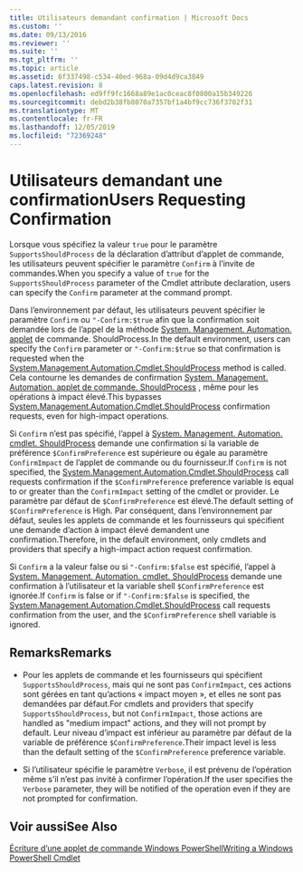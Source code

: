 ```yaml
---
title: Utilisateurs demandant confirmation | Microsoft Docs
ms.custom: ''
ms.date: 09/13/2016
ms.reviewer: ''
ms.suite: ''
ms.tgt_pltfrm: ''
ms.topic: article
ms.assetid: 6f337498-c534-40ed-968a-09d4d9ca3849
caps.latest.revision: 8
ms.openlocfilehash: ed9ff9fc1668a89e1ac0ceac8f0800a15b349226
ms.sourcegitcommit: debd2b38fb8070a7357bf1a4bf9cc736f3702f31
ms.translationtype: MT
ms.contentlocale: fr-FR
ms.lasthandoff: 12/05/2019
ms.locfileid: "72369248"
---
```

# <a name="users-requesting-confirmation"></a><span data-ttu-id="80b24-102">Utilisateurs demandant une confirmation</span><span class="sxs-lookup"><span data-stu-id="80b24-102">Users Requesting Confirmation</span></span>

<span data-ttu-id="80b24-103">Lorsque vous spécifiez la valeur `true` pour le paramètre `SupportsShouldProcess` de la déclaration d’attribut d’applet de commande, les utilisateurs peuvent spécifier le paramètre `Confirm` à l’invite de commandes.</span><span class="sxs-lookup"><span data-stu-id="80b24-103">When you specify a value of `true` for the `SupportsShouldProcess` parameter of the Cmdlet attribute declaration, users can specify the `Confirm` parameter at the command prompt.</span></span>

<span data-ttu-id="80b24-104">Dans l’environnement par défaut, les utilisateurs peuvent spécifier le paramètre `Confirm` ou `"-Confirm:$true` afin que la confirmation soit demandée lors de l’appel de la méthode [System. Management. Automation. applet](/dotnet/api/System.Management.Automation.Cmdlet.ShouldProcess) de commande. ShouldProcess.</span><span class="sxs-lookup"><span data-stu-id="80b24-104">In the default environment, users can specify the `Confirm` parameter or `"-Confirm:$true` so that confirmation is requested when the [System.Management.Automation.Cmdlet.ShouldProcess](/dotnet/api/System.Management.Automation.Cmdlet.ShouldProcess) method is called.</span></span> <span data-ttu-id="80b24-105">Cela contourne les demandes de confirmation [System. Management. Automation. applet de commande. ShouldProcess](/dotnet/api/System.Management.Automation.Cmdlet.ShouldProcess) , même pour les opérations à impact élevé.</span><span class="sxs-lookup"><span data-stu-id="80b24-105">This bypasses [System.Management.Automation.Cmdlet.ShouldProcess](/dotnet/api/System.Management.Automation.Cmdlet.ShouldProcess) confirmation requests, even for high-impact operations.</span></span>

<span data-ttu-id="80b24-106">Si `Confirm` n’est pas spécifié, l’appel à [System. Management. Automation. cmdlet. ShouldProcess](/dotnet/api/System.Management.Automation.Cmdlet.ShouldProcess) demande une confirmation si la variable de préférence `$ConfirmPreference` est supérieure ou égale au paramètre `ConfirmImpact` de l’applet de commande ou du fournisseur.</span><span class="sxs-lookup"><span data-stu-id="80b24-106">If `Confirm` is not specified, the [System.Management.Automation.Cmdlet.ShouldProcess](/dotnet/api/System.Management.Automation.Cmdlet.ShouldProcess) call requests confirmation if the `$ConfirmPreference` preference variable is equal to or greater than the `ConfirmImpact` setting of the cmdlet or provider.</span></span> <span data-ttu-id="80b24-107">Le paramètre par défaut de `$ConfirmPreference` est élevé.</span><span class="sxs-lookup"><span data-stu-id="80b24-107">The default setting of `$ConfirmPreference` is High.</span></span> <span data-ttu-id="80b24-108">Par conséquent, dans l’environnement par défaut, seules les applets de commande et les fournisseurs qui spécifient une demande d’action à impact élevé demandent une confirmation.</span><span class="sxs-lookup"><span data-stu-id="80b24-108">Therefore, in the default environment, only cmdlets and providers that specify a high-impact action request confirmation.</span></span>

<span data-ttu-id="80b24-109">Si `Confirm` a la valeur false ou si `"-Confirm:$false` est spécifié, l’appel à [System. Management. Automation. cmdlet. ShouldProcess](/dotnet/api/System.Management.Automation.Cmdlet.ShouldProcess) demande une confirmation à l’utilisateur et la variable shell `$ConfirmPreference` est ignorée.</span><span class="sxs-lookup"><span data-stu-id="80b24-109">If `Confirm` is false or if `"-Confirm:$false` is specified, the [System.Management.Automation.Cmdlet.ShouldProcess](/dotnet/api/System.Management.Automation.Cmdlet.ShouldProcess) call requests confirmation from the user, and the `$ConfirmPreference` shell variable is ignored.</span></span>

## <a name="remarks"></a><span data-ttu-id="80b24-110">Remarks</span><span class="sxs-lookup"><span data-stu-id="80b24-110">Remarks</span></span>

- <span data-ttu-id="80b24-111">Pour les applets de commande et les fournisseurs qui spécifient `SupportsShouldProcess`, mais qui ne sont pas `ConfirmImpact`, ces actions sont gérées en tant qu’actions « impact moyen », et elles ne sont pas demandées par défaut.</span><span class="sxs-lookup"><span data-stu-id="80b24-111">For cmdlets and providers that specify `SupportsShouldProcess`, but not `ConfirmImpact`, those actions are handled as "medium impact" actions, and they will not prompt by default.</span></span> <span data-ttu-id="80b24-112">Leur niveau d’impact est inférieur au paramètre par défaut de la variable de préférence `$ConfirmPreference`.</span><span class="sxs-lookup"><span data-stu-id="80b24-112">Their impact level is less than the default setting of the `$ConfirmPreference` preference variable.</span></span>

- <span data-ttu-id="80b24-113">Si l’utilisateur spécifie le paramètre `Verbose`, il est prévenu de l’opération même s’il n’est pas invité à confirmer l’opération.</span><span class="sxs-lookup"><span data-stu-id="80b24-113">If the user specifies the `Verbose` parameter, they will be notified of the operation even if they are not prompted for confirmation.</span></span>

## <a name="see-also"></a><span data-ttu-id="80b24-114">Voir aussi</span><span class="sxs-lookup"><span data-stu-id="80b24-114">See Also</span></span>

[<span data-ttu-id="80b24-115">Écriture d’une applet de commande Windows PowerShell</span><span class="sxs-lookup"><span data-stu-id="80b24-115">Writing a Windows PowerShell Cmdlet</span></span>](./writing-a-windows-powershell-cmdlet.md)
